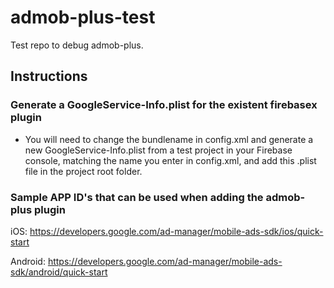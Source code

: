 # admob-plus-test

Test repo to debug admob-plus.

## Instructions

### Generate a GoogleService-Info.plist for the existent firebasex plugin

- You will need to change the bundlename in config.xml and generate a new GoogleService-Info.plist from a test project in your Firebase console, matching the name you enter in config.xml, and add this .plist file in the project root folder.

### Sample APP ID's that can be used when adding the admob-plus plugin

iOS: https://developers.google.com/ad-manager/mobile-ads-sdk/ios/quick-start

Android: https://developers.google.com/ad-manager/mobile-ads-sdk/android/quick-start
